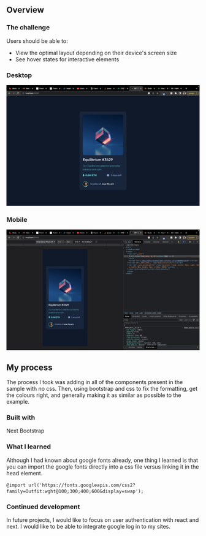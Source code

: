 

## Overview

### The challenge

Users should be able to:

- View the optimal layout depending on their device's screen size
- See hover states for interactive elements

### Desktop
![alt text](https://github.com/maclarenscott/nftcard/blob/main/screenshot.png)


### Mobile
![alt text](https://github.com/maclarenscott/nftcard/blob/main/screenshot2.png)


## My process
The process I took was adding in all of the components present in the sample with no css. Then, using bootstrap and css to fix the formatting, get the colours right, and generally making it as similar as possible to the example.

### Built with

Next
Bootstrap


### What I learned

Although I had known about google fonts already, one thing I learned is that you can import the google fonts directly into a css file versus linking it in the head element.

```
@import url('https://fonts.googleapis.com/css2?family=Outfit:wght@100;300;400;600&display=swap');
```

### Continued development

In future projects, I would like to focus on user authentication with react and next. I would like to be able to integrate google log in to my sites.
